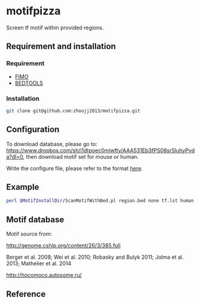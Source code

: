 # motifpizza
Screen tf motif within provided regions.

## Requirement and installation

### Requirement

+ [FIMO](http://meme-suite.org/doc/download.html?man_type=web)
+ [BEDTOOLS](https://github.com/arq5x/bedtools2/)

### Installation

```bash
git clone git@github.com:zhoujj2013/motifpizza.git
```

## Configuration

To download database, please go to: https://www.dropbox.com/sh/i1dtpoec0mlwfty/AAA531Eb3fPS08srSluhyPvda?dl=0, then download motif set for mouse or human.

Write the configure file, please refer to the format [here]().

## Example

```bash
perl $MotifInstallDir/ScanMotifWithBed.pl region.bed none tf.lst human out_prefix > log 2>err
```

## Motif database

Motif source from:

http://genome.cshlp.org/content/26/3/385.full

Berger et al. 2008; Wei et al. 2010; Robasky and Bulyk 2011; Jolma et al. 2013; Mathelier et al. 2014

http://hocomoco.autosome.ru/

## Reference

